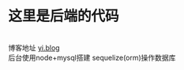 # 这里是后端的代码
<br/>博客地址 [yi.blog](https://yizhizhao.com.cn/ )
<br/>后台使用node+mysql搭建 sequelize(orm)操作数据库